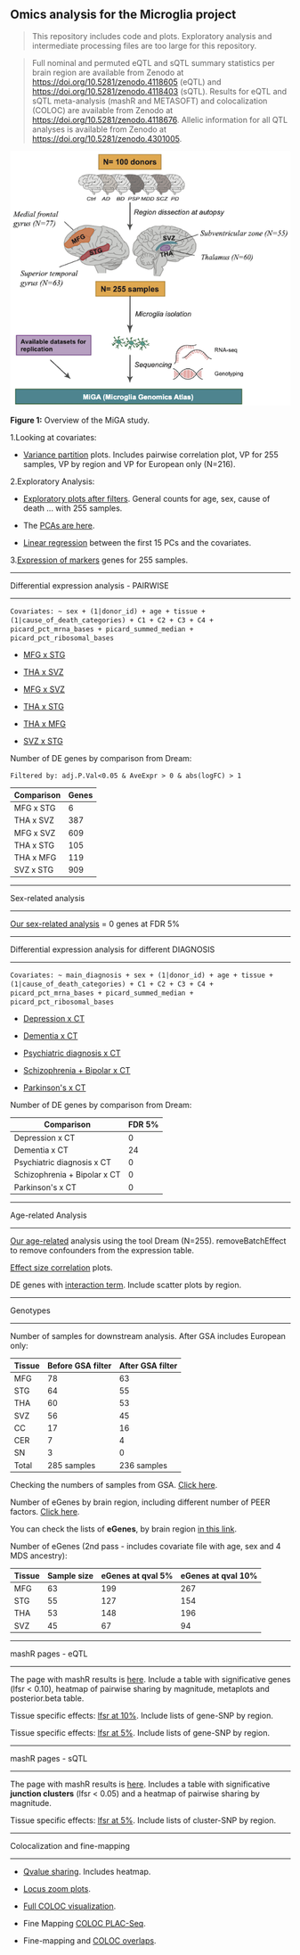 ## Omics analysis for the Microglia project

> This repository includes code and plots. Exploratory analysis and intermediate processing files are too large for this repository.

> Full nominal and permuted eQTL and sQTL summary statistics per brain region are available from Zenodo at https://doi.org/10.5281/zenodo.4118605 (eQTL) and https://doi.org/10.5281/zenodo.4118403 (sQTL). Results for eQTL and sQTL meta-analysis (mashR and METASOFT) and colocalization (COLOC) are available from Zenodo at https://doi.org/10.5281/zenodo.4118676. Allelic information for all QTL analyses is available from Zenodo at https://doi.org/10.5281/zenodo.4301005.

<p align="center">
 <img src="https://github.com/RajLabMSSM/MiGA_public_release/blob/main/Fig1.png?raw=true">
</p>

**Figure 1:** Overview of the MiGA study. 

1.Looking at covariates:
 - [Variance partition](https://rajlabmssm.github.io/MiGA_public_release/exploratory_analysis/01_VP_255s.html) plots. Includes pairwise correlation plot, VP for 255 samples, VP by region and VP for European only (N=216).

2.Exploratory Analysis:
 - [Exploratory plots after filters](https://rajlabmssm.github.io/MiGA_public_release/exploratory_analysis/02_exploratory_filtered.html). General counts for age, sex, cause of death ... with 255 samples.

 - The [PCAs are here](https://rajlabmssm.github.io/MiGA_public_release/exploratory_analysis/03_PCAs_3rd.html).

 - [Linear regression](https://rajlabmssm.github.io/MiGA_public_release/exploratory_analysis/linear_reg_pinkheatmap.html) between the first 15 PCs and the covariates.

3.[Expression of markers](https://rajlabmssm.github.io/MiGA_public_release/exploratory_analysis/04_check_markers.html) genes for 255 samples.

***************************************
Differential expression analysis - PAIRWISE
***************************************
```
Covariates: ~ sex + (1|donor_id) + age + tissue + (1|cause_of_death_categories) + C1 + C2 + C3 + C4 + picard_pct_mrna_bases + picard_summed_median + picard_pct_ribosomal_bases
```
 - [MFG x STG](https://rajlabmssm.github.io/MiGA_public_release/DE_pairwise/MFGxSTG_3rd.html)

 - [THA x SVZ](https://rajlabmssm.github.io/MiGA_public_release/DE_pairwise/THAxSVZ_3rd.html)

 - [MFG x SVZ](https://rajlabmssm.github.io/MiGA_public_release/DE_pairwise/MFGxSVZ_3rd.html)

 - [THA x STG](https://rajlabmssm.github.io/MiGA_public_release/DE_pairwise/THAxSTG_3rd.html)

 - [THA x MFG](https://rajlabmssm.github.io/MiGA_public_release/DE_pairwise/THAxMFG_3rd.html)

 - [SVZ x STG](https://rajlabmssm.github.io/MiGA_public_release/DE_pairwise/SVZxSTG_3rd.html)

Number of DE genes by comparison from Dream:
```
Filtered by: adj.P.Val<0.05 & AveExpr > 0 & abs(logFC) > 1
```
| Comparison  | Genes |
| ------------- | ------ |
| MFG x STG  | 6 |
| THA x SVZ  | 387 |
| MFG x SVZ  | 609 |
| THA x STG  | 105 |
| THA x MFG  | 119 |
| SVZ x STG  | 909 |

***************************************
Sex-related analysis
***************************************

[Our sex-related analysis](https://rajlabmssm.github.io/MiGA_public_release/sex-related_analysis/sex_Dream_3rd.html) = 0 genes at FDR 5%

***************************************
Differential expression analysis for different DIAGNOSIS
***************************************
```
Covariates: ~ main_diagnosis + sex + (1|donor_id) + age + tissue + (1|cause_of_death_categories) + C1 + C2 + C3 + C4 + picard_pct_mrna_bases + picard_summed_median + picard_pct_ribosomal_bases
```
 - [Depression x CT](https://rajlabmssm.github.io/MiGA_public_release/DE_diagnosis/deg_depressionxct_dream.html)

 - [Dementia x CT](https://rajlabmssm.github.io/MiGA_public_release/DE_diagnosis/deg_dementiaxct_dream.html)

 - [Psychiatric diagnosis x CT](https://rajlabmssm.github.io/MiGA_public_release/DE_diagnosis/deg_psychiatricDiagxct_dream.html)

 - [Schizophrenia + Bipolar x CT](https://rajlabmssm.github.io/MiGA_public_release/DE_diagnosis/deg_schizophrenia_bipolarxCT_dream.html)

 - [Parkinson's x CT](https://rajlabmssm.github.io/MiGA_public_release/DE_diagnosis/deg_pdxct_dream.html)

Number of DE genes by comparison from Dream:

| Comparison  | FDR 5% |
| ------------- | ------ |
| Depression x CT  | 0 |
| Dementia x CT  | 24 |
| Psychiatric diagnosis x CT  | 0 |
| Schizophrenia + Bipolar x CT  | 0 |
| Parkinson's x CT  | 0 |

***************************************
Age-related Analysis
***************************************

[Our age-related](https://rajlabmssm.github.io/MiGA_public_release/age-related_analysis/age_dream_3ndpass.html) analysis using the tool Dream (N=255). removeBatchEffect to remove confounders from the expression table. 

[Effect size correlation](https://rajlabmssm.github.io/MiGA_public_release/age-related_analysis/effect_size_age.html) plots.

DE genes with [interaction term](https://rajlabmssm.github.io/MiGA_public_release/age-related_analysis/age_dream_3ndpass_interaction.html). Include scatter plots by region.

***************************************
Genotypes
***************************************

Number of samples for downstream analysis. After GSA includes European only:

| Tissue  | Before GSA filter | After GSA filter |
| ------------- | ------ | ------ |
| MFG  | 78  | 63  |
| STG  | 64  | 55  |
| THA  | 60  | 53  |
| SVZ  | 56  | 45  |
| CC  | 17  | 16  |
| CER  | 7  | 4  |
| SN  | 3  | 0  |
| Total | 285 samples | 236 samples |

Checking the numbers of samples from GSA. [Click here](https://rajlabmssm.github.io/MiGA_public_release/genotype/GSA/Microglia_Genotypes.html).

Number of eGenes by brain region, including different number of PEER factors. [Click here](https://rajlabmssm.github.io/MiGA_public_release/qtl_pages/sig_eGenes_peer_2nd.html).

You can check the lists of **eGenes**, by brain region [in this link](https://rajlabmssm.github.io/MiGA_public_release/qtl_pages/eQTLs_list_2nd.html).

Number of eGenes (2nd pass - includes covariate file with age, sex and 4 MDS ancestry):

| Tissue  | Sample size | eGenes at qval 5% | eGenes at qval 10% |
| ------------- | ------ | ------ | ------ |
| MFG  | 63  | 199  | 267  |
| STG  | 55  | 127  | 154  |
| THA  | 53  | 148  | 196  |
| SVZ  | 45  | 67  | 94  |

***************************************
mashR pages - eQTL
***************************************

The page with mashR results is [here](https://rajlabmssm.github.io/MiGA_public_release/mashr_pages/mashr_eqtl/pos_mashR_2nd.html). Include a table with significative genes (lfsr < 0.10), heatmap of pairwise sharing by magnitude, metaplots and posterior.beta table.

Tissue specific effects: [lfsr at 10%](https://rajlabmssm.github.io/MiGA_public_release/mashr_pages/mashr_eqtl/pos_mashR_specific_10per_2nd.html). Include lists of gene-SNP by region.

Tissue specific effects: [lfsr at 5%](https://rajlabmssm.github.io/MiGA_public_release/mashr_pages/mashr_eqtl/pos_mashR_specific_5per_2nd.html). Include lists of gene-SNP by region.

***************************************
mashR pages - sQTL
***************************************

The page with mashR results is [here](https://rajlabmssm.github.io/glia_omics/3rd_pass_mic_255s/mash_pages/pos_mashR_sQTL_3rd.html). Includes a table with significative **junction clusters** (lfsr < 0.05) and a heatmap of pairwise sharing by magnitude.

Tissue specific effects: [lfsr at 5%](https://rajlabmssm.github.io/glia_omics/3rd_pass_mic_255s/mash_pages/pos_mashR_sQTL_specific_5per3rd.html). Include lists of cluster-SNP by region.

**************************************
Colocalization and fine-mapping
***************************************

 - [Qvalue sharing](https://rajlabmssm.github.io/MiGA_public_release/qtl_analysis/qvalue_sharing.html). Includes heatmap. 

 - [Locus zoom plots](https://rajlabmssm.github.io/MiGA_public_release/qtl_analysis/locus_zoom_plots.html).

 - [Full COLOC visualization](https://rajlabmssm.github.io/MiGA_public_release/qtl_analysis/coloc_results.html).

 - Fine Mapping [COLOC PLAC-Seq](https://rajlabmssm.github.io/MiGA_public_release/qtl_analysis/coloc_fine_mapping_plac_seq.html).

 - Fine-mapping and [COLOC overlaps](https://rajlabmssm.github.io/MiGA_public_release/coloc_fine_mapping_overlaps.html).


